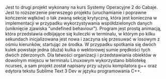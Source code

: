 Jest to drugi projekt wykonany na kurs Systemy Operacyjne 2 do 
Cabaje. Jest to rozszerzenie pierwszego projektu (uruchamianie i poprawne kończenie wątków) o tak zwaną sekcję krytyczną, która jest konieczna w implementacji w przypadku wykorzystywania współdzielonych danych (uniknięcie zjawiska "undefined behaviour").
Program jest prostą  animacją, która przedstawia odbijające się kuleczki w terminalu, w którym po kilku sekundach inicjalizowana jest nowa i zaczyna się przesuwać w losowym z ośmiu kierunków, startując ze środka. W przypadku spotkania się dwóch kulek powstaje jedna (duża) kulka o wektorowej sumie prędkości tych dwóch zderzonych.
Dla łatwości organizacji i przedstawiania obiektów w dowolnym miejscu w 
terminalu Linuxowym wykorzystano bibliotekę ncurses, a sam projekt 
został napisany przy użyciu kompilatora g++ oraz edytora tekstu Sublime 
Text 3 Dev w języku programowania C++.
